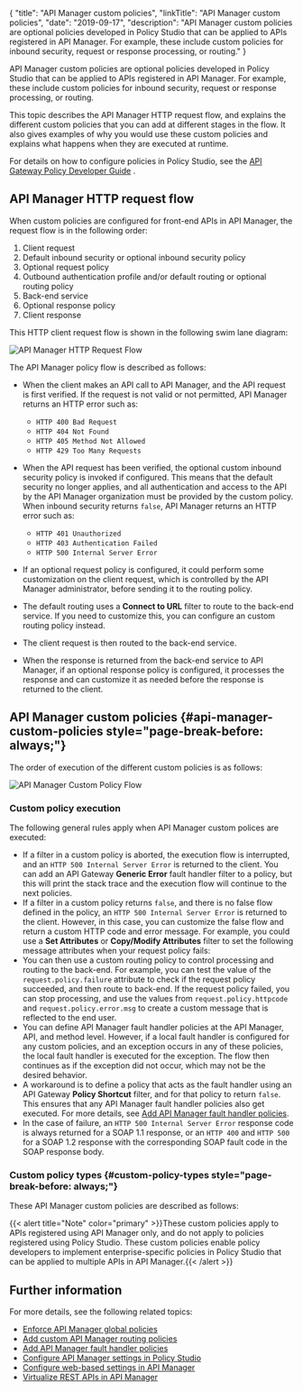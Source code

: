 {
"title": "API Manager custom policies",
"linkTitle": "API Manager custom policies",
"date": "2019-09-17",
"description": "API Manager custom policies are optional policies developed in Policy Studio that can be applied to APIs registered in API Manager. For example, these include custom policies for inbound security, request or response processing, or routing."
}
﻿

API Manager custom policies are optional policies developed in Policy Studio that can be applied to APIs registered in API Manager. For example, these include custom policies for inbound security, request or response processing, or routing.

This topic describes the API Manager HTTP request flow, and explains the different custom policies that you can add at different stages in the flow. It also gives examples of why you would use these custom policies and explains what happens when they are executed at runtime.

For details on how to configure policies in Policy Studio, see the
[API Gateway Policy Developer Guide](/bundle/APIGateway_77_PolicyDevGuide_allOS_en_HTML5/)
.

API Manager HTTP request flow
-----------------------------

When custom policies are configured for front-end APIs in API Manager, the request flow is in the following order:

1.  Client request
2.  Default inbound security or optional inbound security policy
3.  Optional request policy
4.  Outbound authentication profile and/or default routing or optional routing policy
5.  Back-end service
6.  Optional response policy
7.  Client response

This HTTP client request flow is shown in the following swim lane diagram:

![API Manager HTTP Request Flow](/Images/docbook/images/api_mgmt/api_mgmt_http_request_flow.png)

The API Manager policy flow is described as follows:

-   When the client makes an API call to API Manager, and the API request is first verified. If the request is not valid or not permitted, API Manager returns an HTTP error such as:
    -   `HTTP 400 Bad Request`
    -   `HTTP 404 Not Found`
    -   `HTTP 405 Method Not Allowed`
    -   `HTTP 429 Too Many Requests`
-   When the API request has been verified, the optional custom inbound security policy is invoked if configured. This means that the default security no longer applies, and all authentication and access to the API by the API Manager organization must be provided by the custom policy. When inbound security returns `false`, API Manager returns an HTTP error such as:
    -   `HTTP 401 Unauthorized`

    <!-- -->

    -   `HTTP 403 Authentication Failed`
    -   `HTTP 500 Internal Server Error`

-   If an optional request policy is configured, it could perform some customization on the client request, which is controlled by the API Manager administrator, before sending it to the routing policy.
-   The default routing uses a **Connect to URL** filter to route to the back-end service. If you need to customize this, you can configure an custom routing policy instead.
-   The client request is then routed to the back-end service.
-   When the response is returned from the back-end service to API Manager, if an optional response policy is configured, it processes the response and can customize it as needed before the response is returned to the client.

API Manager custom policies {#api-manager-custom-policies style="page-break-before: always;"}
---------------------------

The order of execution of the different custom policies is as follows:

![API Manager Custom Policy Flow](/Images/docbook/images/api_mgmt/api_mgmt_custom_policy_flow.png)

### Custom policy execution

The following general rules apply when API Manager custom polices are executed:

-   If a filter in a custom policy is aborted, the execution flow is interrupted, and an `HTTP 500 Internal Server Error` is returned to the client. You can add an API Gateway **Generic Error** fault handler filter to a policy, but this will print the stack trace and the execution flow will continue to the next policies.
-   If a filter in a custom policy returns `false`, and there is no false flow defined in the policy, an `HTTP 500 Internal Server Error` is returned to the client. However, in this case, you can customize the false flow and return a custom HTTP code and error message. For example, you could use a **Set Attributes** or **Copy/Modify Attributes** filter to set the following message attributes when your request policy fails:
-   You can then use a custom routing policy to control processing and routing to the back-end. For example, you can test the value of the `request.policy.failure` attribute to check if the request policy succeeded, and then route to back-end. If the request policy failed, you can stop processing, and use the values from `request.policy.httpcode` and `request.policy.error.msg` to create a custom message that is reflected to the end user.
-   You can define API Manager fault handler policies at the API Manager, API, and method level. However, if a local fault handler is configured for any custom policies, and an exception occurs in any of these policies, the local fault handler is executed for the exception. The flow then continues as if the exception did not occur, which may not be the desired behavior.
-   A workaround is to define a policy that acts as the fault handler using an API Gateway **Policy Shortcut** filter, and for that policy to return `false`. This ensures that any API Manager fault handler policies also get executed. For more details, see [Add API Manager fault handler policies](api_mgmt_fault_handler.htm).
-   In the case of failure, an `HTTP 500 Internal Server Error` response code is always returned for a SOAP 1.1 response, or an `HTTP 400` and `HTTP 500` for a SOAP 1.2 response with the corresponding SOAP fault code in the SOAP response body.

### Custom policy types {#custom-policy-types style="page-break-before: always;"}

These API Manager custom policies are described as follows:

{{< alert title="Note" color="primary" >}}These custom policies apply to APIs registered using API Manager only, and do not apply to policies registered using Policy Studio. These custom policies enable policy developers to implement enterprise-specific policies in Policy Studio that can be applied to multiple APIs in API Manager.{{< /alert >}}

Further information
-------------------

For more details, see the following related topics:

-   [Enforce API Manager global policies](api_mgmt_global_policies.htm)
-   [Add custom API Manager routing policies](api_mgmt_custom_routing_policies.htm)
-   [Add API Manager fault handler policies](api_mgmt_fault_handler.htm)
-   [Configure API Manager settings in Policy Studio](api_mgmt_config_ps.htm)
-   [Configure web-based settings in API Manager](api_mgmt_config_web.htm)
-   [Virtualize REST APIs in API Manager](api_mgmt_virtualize_web.htm)

